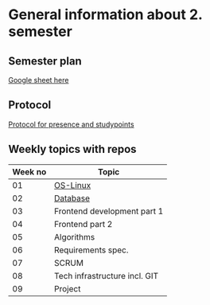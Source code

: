 # General information about 2. semester

## Semester plan
[Google sheet here](https://docs.google.com/spreadsheets/d/122kKwOEszJpmfagH21k-2wGdMJ5C7E-iCTPfpemz50s/edit?usp=sharing)

## Protocol
[Protocol for presence and studypoints](https://efif.sharepoint.com/sites/cph/Lyngby/_layouts/15/guestaccess.aspx?guestaccesstoken=rR5d%2bDAFSs4smddZPGlOjPHZmBLeQC80kVFPXDqlUt8%3d&docid=2_0d087950e18034ee4943e7890e6ecf6ee&rev=1)

## Weekly topics with repos
Week no | Topic
---|---
01 | [OS-Linux](https://github.com/cphdat2sem2017-Cos/week01-OS-Linux)
02 | [Database](https://github.com/cphdat2sem2017-Cos/week02-Databases)
03 | Frontend development part 1
04 | Frontend part 2
05 | Algorithms
06 | Requirements spec.
07 | SCRUM
08 | Tech infrastructure incl. GIT
09 | Project


